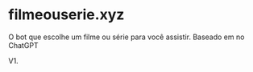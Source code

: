 # filmeouserie.xyz

O bot que escolhe um filme ou série para você assistir. Baseado em no ChatGPT

V1.
